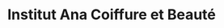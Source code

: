 ---
title: "Institut Ana Coiffure et Beauté"
url: /pont-de-la-morge-sion/institut-ana-coiffure-et-beaute/
shop: Friseur
---